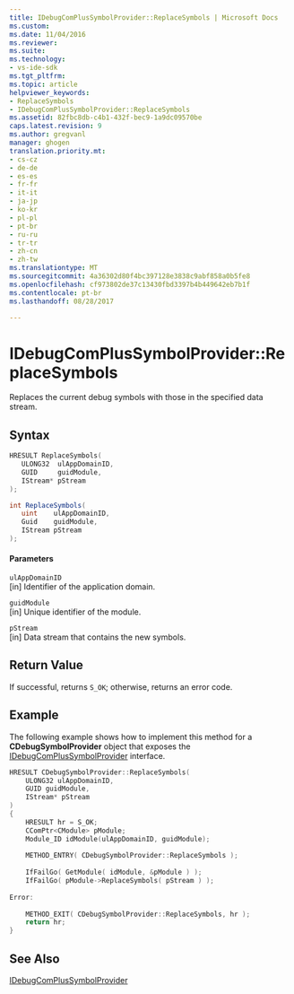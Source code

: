 ```yaml
---
title: IDebugComPlusSymbolProvider::ReplaceSymbols | Microsoft Docs
ms.custom: 
ms.date: 11/04/2016
ms.reviewer: 
ms.suite: 
ms.technology:
- vs-ide-sdk
ms.tgt_pltfrm: 
ms.topic: article
helpviewer_keywords:
- ReplaceSymbols
- IDebugComPlusSymbolProvider::ReplaceSymbols
ms.assetid: 82fbc8db-c4b1-432f-bec9-1a9dc09570be
caps.latest.revision: 9
ms.author: gregvanl
manager: ghogen
translation.priority.mt:
- cs-cz
- de-de
- es-es
- fr-fr
- it-it
- ja-jp
- ko-kr
- pl-pl
- pt-br
- ru-ru
- tr-tr
- zh-cn
- zh-tw
ms.translationtype: MT
ms.sourcegitcommit: 4a36302d80f4bc397128e3838c9abf858a0b5fe8
ms.openlocfilehash: cf973802de37c13430fbd3397b4b449642eb7b1f
ms.contentlocale: pt-br
ms.lasthandoff: 08/28/2017

---
```

# <a name="idebugcomplussymbolproviderreplacesymbols"></a>IDebugComPlusSymbolProvider::ReplaceSymbols
Replaces the current debug symbols with those in the specified data stream.  
  
## <a name="syntax"></a>Syntax  
  
```cpp  
HRESULT ReplaceSymbols(  
   ULONG32  ulAppDomainID,  
   GUID     guidModule,  
   IStream* pStream  
);  
```  
  
```csharp  
int ReplaceSymbols(  
   uint    ulAppDomainID,  
   Guid    guidModule,  
   IStream pStream  
);  
```  
  
#### <a name="parameters"></a>Parameters  
 `ulAppDomainID`  
 [in] Identifier of the application domain.  
  
 `guidModule`  
 [in] Unique identifier of the module.  
  
 `pStream`  
 [in] Data stream that contains the new symbols.  
  
## <a name="return-value"></a>Return Value  
 If successful, returns `S_OK`; otherwise, returns an error code.  
  
## <a name="example"></a>Example  
 The following example shows how to implement this method for a **CDebugSymbolProvider** object that exposes the [IDebugComPlusSymbolProvider](../../../extensibility/debugger/reference/idebugcomplussymbolprovider.md) interface.  
  
```cpp  
HRESULT CDebugSymbolProvider::ReplaceSymbols(  
    ULONG32 ulAppDomainID,  
    GUID guidModule,  
    IStream* pStream  
)  
{  
    HRESULT hr = S_OK;  
    CComPtr<CModule> pModule;  
    Module_ID idModule(ulAppDomainID, guidModule);  
  
    METHOD_ENTRY( CDebugSymbolProvider::ReplaceSymbols );  
  
    IfFailGo( GetModule( idModule, &pModule ) );  
    IfFailGo( pModule->ReplaceSymbols( pStream ) );  
  
Error:  
  
    METHOD_EXIT( CDebugSymbolProvider::ReplaceSymbols, hr );  
    return hr;  
}  
```  
  
## <a name="see-also"></a>See Also  
 [IDebugComPlusSymbolProvider](../../../extensibility/debugger/reference/idebugcomplussymbolprovider.md)
